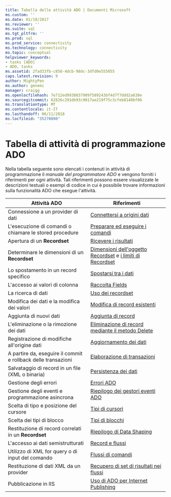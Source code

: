 ```yaml
---
title: Tabella delle attività ADO | Documenti Microsoft
ms.custom: ''
ms.date: 01/19/2017
ms.reviewer: ''
ms.suite: sql
ms.tgt_pltfrm: ''
ms.prod: sql
ms.prod_service: connectivity
ms.technology: connectivity
ms.topic: conceptual
helpviewer_keywords:
- tasks [ADO]
- ADO, tasks
ms.assetid: 2fad33fb-c858-4dcb-98dc-3dfd0e555055
caps.latest.revision: 9
author: MightyPen
ms.author: genemi
manager: craigg
ms.openlocfilehash: 7e712ed9938037909f589243bf4d7f7ddd2a638e
ms.sourcegitcommit: 62826c291db93c9017ae219f75c3cfeb8140bf06
ms.translationtype: MT
ms.contentlocale: it-IT
ms.lasthandoff: 06/11/2018
ms.locfileid: "35270890"
---
```

# <a name="ado-programming-task-table"></a>Tabella di attività di programmazione ADO
Nella tabella seguente sono elencati i contenuti in attività di programmazione il *manuale del programmatore ADO* e vengono forniti i riferimenti per ogni attività. Tali riferimenti possono essere visualizzate le descrizioni testuali o esempi di codice in cui è possibile trovare informazioni sulla funzionalità ADO che esegue l'attività.

|Attività ADO|Riferimenti|
|--------------|----------------|
|Connessione a un provider di dati|[Connettersi a origini dati](../../ado/guide/data/connecting-to-data-sources.md)|
|L'esecuzione di comandi o chiamare le stored procedure|[Preparare ed eseguire i comandi](../../ado/guide/data/preparing-and-executing-commands.md)|
|Apertura di un **Recordset**|[Ricevere i risultati](../../ado/guide/data/receiving-results.md)|
|Determinare le dimensioni di un **Recordset**|[Dimensioni dell'oggetto Recordset](../../ado/guide/data/current-record-and-size-of-recordset.md) e [i limiti di Recordset](../../ado/guide/data/boundaries-of-a-recordset.md)|
|Lo spostamento in un record specifico|[Spostarsi tra i dati](../../ado/guide/data/navigating-through-data.md)|
|L'accesso ai valori di colonna|[Raccolta Fields](../../ado/guide/data/the-fields-collection.md)|
|La ricerca di dati|[Uso dei recordset](../../ado/guide/data/working-with-recordsets.md)|
|Modifica dei dati e la modifica dei valori|[Modifica di record esistenti](../../ado/guide/data/editing-existing-records.md)|
|Aggiunta di nuovi dati|[Aggiunta di record](../../ado/guide/data/adding-records.md)|
|L'eliminazione o la rimozione dei dati|[Eliminazione di record mediante il metodo Delete](../../ado/guide/data/deleting-records-using-the-delete-method.md)|
|Registrazione di modifiche all'origine dati|[Aggiornamento dei dati](../../ado/guide/data/updating-data.md)|
|A partire da, eseguire il commit e rollback delle transazioni|[Elaborazione di transazioni](../../ado/guide/data/transaction-processing.md)|
|Salvataggio di record in un file (XML o binaria)|[Persistenza dei dati](../../ado/guide/data/persisting-data.md)|
|Gestione degli errori|[Errori ADO](../../ado/guide/data/ado-errors.md)|
|Gestione degli eventi e programmazione asincrona|[Riepilogo dei gestori eventi ADO](../../ado/guide/data/ado-event-handler-summary.md)|
|Scelta di tipo e posizione del cursore|[Tipi di cursori](../../ado/guide/data/types-of-cursors-ado.md)|
|Scelta dei tipi di blocco|[Tipi di blocchi](../../ado/guide/data/types-of-locks.md)|
|Restituzione di record correlati in un **Recordset**|[Riepilogo di Data Shaping](../../ado/guide/data/data-shaping-overview.md)|
|L'accesso ai dati semistrutturati|[Record e flussi](../../ado/guide/data/records-and-streams.md)|
|Utilizzo di XML for query o di input del comando|[Flussi di comandi](../../ado/guide/data/command-streams.md)|
|Restituzione di dati XML da un provider|[Recupero di set di risultati nei flussi](../../ado/guide/data/retrieving-resultsets-into-streams.md)|
|Pubblicazione in IIS|[Uso di ADO per Internet Publishing](../../ado/guide/data/using-ado-for-internet-publishing.md)|
